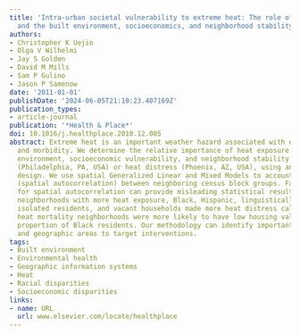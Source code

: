 ```yaml
---
title: 'Intra-urban societal vulnerability to extreme heat: The role of heat exposure
  and the built environment, socioeconomics, and neighborhood stability'
authors:
- Christopher K Uejio
- Olga V Wilhelmi
- Jay S Golden
- David M Mills
- Sam P Gulino
- Jason P Samenow
date: '2011-01-01'
publishDate: '2024-06-05T21:10:23.407169Z'
publication_types:
- article-journal
publication: '*Health & Place*'
doi: 10.1016/j.healthplace.2010.12.005
abstract: Extreme heat is an important weather hazard associated with excess mortality
  and morbidity. We determine the relative importance of heat exposure and the built
  environment, socioeconomic vulnerability, and neighborhood stability for heat mortality
  (Philadelphia, PA, USA) or heat distress (Phoenix, AZ, USA), using an ecologic study
  design. We use spatial Generalized Linear and Mixed Models to account for non-independence
  (spatial autocorrelation) between neighboring census block groups. Failing to account
  for spatial autocorrelation can provide misleading statistical results. Phoenix
  neighborhoods with more heat exposure, Black, Hispanic, linguistically and socially
  isolated residents, and vacant households made more heat distress calls. Philadelphia
  heat mortality neighborhoods were more likely to have low housing values and a higher
  proportion of Black residents. Our methodology can identify important risk factors
  and geographic areas to target interventions.
tags:
- Built environment
- Environmental health
- Geographic information systems
- Heat
- Racial disparities
- Socioeconomic disparities
links:
- name: URL
  url: www.elsevier.com/locate/healthplace
---
```

